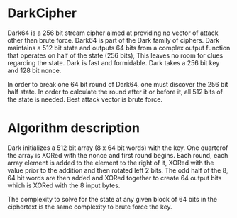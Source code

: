 # DarkCipher

Dark64 is a 256 bit stream cipher aimed at providing no vector of attack other than brute force.  Dark64 is part of the Dark family of ciphers.  Dark maintains a 512 bit state and outputs 64 bits from a complex output function that operates on half of the state (256 bits),  This leaves no room for clues regarding the state.  Dark is fast and formidable.  Dark takes a 256 bit key and 128 bit nonce.

In order to break one 64 bit round of Dark64, one must discover the 256 bit half state.  In order to calculate the round after it or before it, all 512 bits of the state is needed.  Best attack vector is brute force.

# Algorithm description

Dark initializes a 512 bit array (8 x 64 bit words) with the key.  One quarterof the array is XORed with the nonce and first round begins.  Each round, each array element is added to the element to the right of it, XORed with the value prior to the addition and then rotated left 2 bits.  The odd half of the 8, 64 bit words are then added and XORed together to create 64 output bits which is XORed with the 8 input bytes.

The complexity to solve for the state at any given block of 64 bits in the ciphertext is the same complexity to brute force the key.
